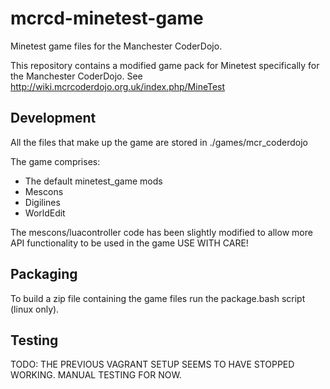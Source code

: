 mcrcd-minetest-game
===================

Minetest game files for the Manchester CoderDojo.

This repository contains a modified game pack for Minetest specifically for the Manchester CoderDojo.  See http://wiki.mcrcoderdojo.org.uk/index.php/MineTest

Development
-----------

All the files that make up the game are stored in ./games/mcr_coderdojo

The game comprises:

* The default minetest_game mods
* Mescons
* Digilines
* WorldEdit

The mescons/luacontroller code has been slightly modified to allow more API functionality to be used in the game USE WITH CARE!

Packaging
---------

To build a zip file containing the game files run the package.bash script (linux only).


Testing
-------


TODO: THE PREVIOUS VAGRANT SETUP SEEMS TO HAVE STOPPED WORKING.  MANUAL TESTING FOR NOW.

